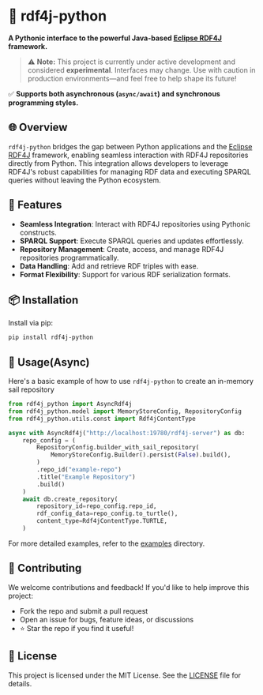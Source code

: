 # 🐍 rdf4j-python

**A Pythonic interface to the powerful Java-based [Eclipse RDF4J](https://rdf4j.org/) framework.**

> ⚠️ **Note:** This project is currently under active development and considered **experimental**. Interfaces may change. Use with caution in production environments—and feel free to help shape its future!

✅ **Supports both asynchronous (`async/await`) and synchronous programming styles.**

## 🌐 Overview

`rdf4j-python` bridges the gap between Python applications and the [Eclipse RDF4J](https://rdf4j.org/) framework, enabling seamless interaction with RDF4J repositories directly from Python. This integration allows developers to leverage RDF4J's robust capabilities for managing RDF data and executing SPARQL queries without leaving the Python ecosystem.

## 🚀 Features

- **Seamless Integration**: Interact with RDF4J repositories using Pythonic constructs.
- **SPARQL Support**: Execute SPARQL queries and updates effortlessly.
- **Repository Management**: Create, access, and manage RDF4J repositories programmatically.
- **Data Handling**: Add and retrieve RDF triples with ease.
- **Format Flexibility**: Support for various RDF serialization formats.

## 📦 Installation

Install via pip:

```bash
pip install rdf4j-python
```

## 🧪 Usage(Async)

Here's a basic example of how to use `rdf4j-python` to create an in-memory sail repository

```python
from rdf4j_python import AsyncRdf4j
from rdf4j_python.model import MemoryStoreConfig, RepositoryConfig
from rdf4j_python.utils.const import Rdf4jContentType

async with AsyncRdf4j("http://localhost:19780/rdf4j-server") as db:
    repo_config = (
        RepositoryConfig.builder_with_sail_repository(
            MemoryStoreConfig.Builder().persist(False).build(),
        )
        .repo_id("example-repo")
        .title("Example Repository")
        .build()
    )
    await db.create_repository(
        repository_id=repo_config.repo_id,
        rdf_config_data=repo_config.to_turtle(),
        content_type=Rdf4jContentType.TURTLE,
    )
```

For more detailed examples, refer to the [examples](https://github.com/odysa/rdf4j-python/tree/main/examples) directory.

## 🤝 Contributing

We welcome contributions and feedback! If you'd like to help improve this project:

- Fork the repo and submit a pull request
- Open an issue for bugs, feature ideas, or discussions
- ⭐ Star the repo if you find it useful!

## 📄 License

This project is licensed under the MIT License. See the [LICENSE](https://github.com/odysa/rdf4j-python/blob/main/LICENSE) file for details.

